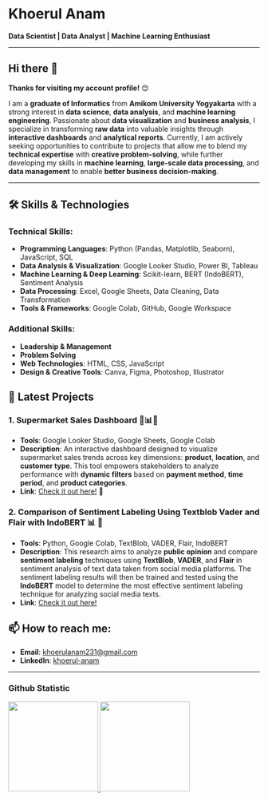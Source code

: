 # Khoerul Anam  
**Data Scientist | Data Analyst | Machine Learning Enthusiast**  

---

## Hi there 👋

**Thanks for visiting my account profile!** 😊

I am a **graduate of Informatics** from **Amikom University Yogyakarta** with a strong interest in **data science**, **data analysis**, and **machine learning engineering**. Passionate about **data visualization** and **business analysis**, I specialize in transforming **raw data** into valuable insights through **interactive dashboards** and **analytical reports**. Currently, I am actively seeking opportunities to contribute to projects that allow me to blend my **technical expertise** with **creative problem-solving**, while further developing my skills in **machine learning**, **large-scale data processing**, and **data management** to enable **better business decision-making**.

---

## 🛠️ **Skills & Technologies**

### **Technical Skills:**
- **Programming Languages**: Python (Pandas, Matplotlib, Seaborn), JavaScript, SQL
- **Data Analysis & Visualization**: Google Looker Studio, Power BI, Tableau
- **Machine Learning & Deep Learning**: Scikit-learn, BERT (IndoBERT), Sentiment Analysis
- **Data Processing**: Excel, Google Sheets, Data Cleaning, Data Transformation
- **Tools & Frameworks**: Google Colab, GitHub, Google Workspace 

### **Additional Skills:**
- **Leadership & Management**
- **Problem Solving**
- **Web Technologies**: HTML, CSS, JavaScript
- **Design & Creative Tools**: Canva, Figma, Photoshop, Illustrator

## 💼 **Latest Projects**

### 1. **Supermarket Sales Dashboard** 🛒📊🤖

- **Tools**: Google Looker Studio, Google Sheets, Google Colab
- **Description**: An interactive dashboard designed to visualize supermarket sales trends across key dimensions: **product**, **location**, and **customer type**. This tool empowers stakeholders to analyze performance with **dynamic filters** based on **payment method**, **time period**, and **product categories**.
- **Link**: [Check it out here!](https://github.com/khoerul-anam/Supermarket-Sales-Dashboard) 🔗


### 2. **Comparison of Sentiment Labeling Using Textblob Vader and Flair with IndoBERT** 📊 🤖

- **Tools**: Python, Google Colab, TextBlob, VADER, Flair, IndoBERT  
- **Description**: This research aims to analyze **public opinion** and compare **sentiment labeling** techniques using **TextBlob**, **VADER**, and **Flair** in sentiment analysis of text data taken from social media platforms. The sentiment labeling results will then be trained and tested using the **IndoBERT** model to determine the most effective sentiment labeling technique for analyzing social media texts.  
- **Link**: [Check it out here!](https://github.com/khoerul-anam/Comparison-of-Sentiment-Labeling-Using-Textblob-Vader-and-Flair-with-IndoBERT/tree/main)






## 📫 **How to reach me**:
- **Email**: khoerulanam231@gmail.com
- **LinkedIn**: [khoerul-anam](https://www.linkedin.com/in/khoerul-anam-a7b627221/)

<!--
**NaNa-231/NaNa-231** is a ✨ _special_ ✨ repository because its `README.md` (this file) appears on your GitHub profile.

Here are some ideas to get you started:

- 🔭 I’m currently working on ...
- 🌱 I’m currently learning ...
- 👯 I’m looking to collaborate on ...
- 🤔 I’m looking for help with ...
- 💬 Ask me about ...
- 📫 How to reach me: ...
- 😄 Pronouns: ...
- ⚡ Fun fact: ...
-->

---

### Github Statistic
<p align="left">
  <a href="https://github.com/khoerul-anam">
    <img height="180em" src="https://github-readme-stats-eight-theta.vercel.app/api?username=khoerul-anam&show_icons=true&theme=algolia&include_all_commits=true&count_private=true"/>
    <img height="180em" src="https://github-readme-stats-eight-theta.vercel.app/api/top-langs/?username=khoerul-anam&layout=compact&langs_count=8&theme=algolia"/>
  </a>
</p>

